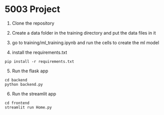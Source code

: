 # 5003 Project
1. Clone the repository
2. Create a data folder in the training directory and put the data files in it
3. go to training/ml_training.ipynb and run the cells to create the ml model

4. install the requirements.txt
```
pip install -r requirements.txt
```

5. Run the flask app
```
cd backend
python backend.py
```
6. Run the streamlit app
```
cd frontend
streamlit run Home.py
```